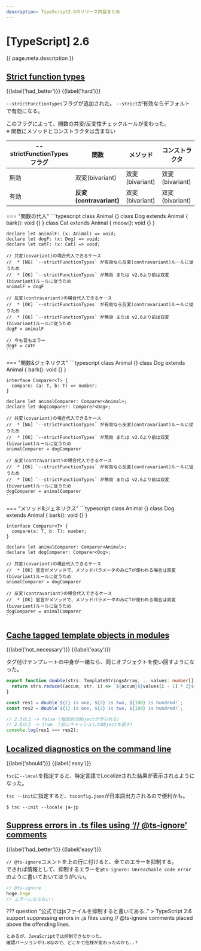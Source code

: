 ```yaml
---
description: TypeScript2.6のリリース内容まとめ
---
```


# [TypeScript] 2.6

{{ page.meta.description }}


## [Strict function types]

[Strict function types]: https://www.typescriptlang.org/docs/handbook/release-notes/typescript-2-6.html#strict-function-types

{{label('had_better')}} {{label('hard')}}

`--strictFunctionTypes`フラグが追加された。
`--strict`が有効ならデフォルトで有効になる。

このフラグによって、関数の共変/反変性チェックルールが変わった。  
※ 関数にメソッドとコンストラクタは含まない

| --strictFunctionTypes フラグ | 関数                    | メソッド        | コンストラクタ  |
| ------------------------------ | ----------------------- | --------------- | --------------- |
| 無効                           | 双変(bivariant)         | 双変(bivariant) | 双変(bivariant) |
| 有効                           | **反変(contravariant)** | 双変(bivariant) | 双変(bivariant) |

=== "関数の代入"
    ```typescript
    class Animal {}
    class Dog extends Animal {
        bark(): void {}
    }
    class Cat extends Animal {
        meow(): void {}
    }

    declare let animalF: (x: Animal) => void;
    declare let dogF: (x: Dog) => void;
    declare let catF: (x: Cat) => void;

    // 共変(covariant)の場合代入できるケース
    //  * [NG] `--strictFunctionTypes` が有効なら反変(contravariant)ルールに従うため
    //  * [OK] `--strictFunctionTypes` が無効 または v2.6より前は双変(bivariant)ルールに従うため
    animalF = dogF
    
    // 反変(contravariant)の場合代入できるケース
    //  * [OK] `--strictFunctionTypes` が有効なら反変(contravariant)ルールに従うため
    //  * [OK] `--strictFunctionTypes` が無効 または v2.6より前は双変(bivariant)ルールに従うため
    dogF = animalF
    
    // 今も昔もエラー
    dogF = catF
    ```

=== "関数&ジェネリクス"
    ```typescript
    class Animal {}
    class Dog extends Animal {
      bark(): void {}
    }

    interface Comparer<T> {
      compare: (a: T, b: T) => number;
    }

    declare let animalComparer: Comparer<Animal>;
    declare let dogComparer: Comparer<Dog>;

    // 共変(covariant)の場合代入できるケース
    //  * [NG] `--strictFunctionTypes` が有効なら反変(contravariant)ルールに従うため
    //  * [OK] `--strictFunctionTypes` が無効 または v2.6より前は双変(bivariant)ルールに従うため
    animalComparer = dogComparer

    // 反変(contravariant)の場合代入できるケース
    //  * [OK] `--strictFunctionTypes` が有効なら反変(contravariant)ルールに従うため
    //  * [OK] `--strictFunctionTypes` が無効 または v2.6より前は双変(bivariant)ルールに従うため
    dogComparer = animalComparer
    ```

=== "メソッド&ジェネリクス"
    ```typescript
    class Animal {}
    class Dog extends Animal {
      bark(): void {}
    }

    interface Comparer<T> {
      compare(a: T, b: T): number;
    }

    declare let animalComparer: Comparer<Animal>;
    declare let dogComparer: Comparer<Dog>;

    // 共変(covariant)の場合代入できるケース
    //  * [OK] 宣言がメソッドで、メソッドパラメータのみにTが使われる場合は双変(bivariant)ルールに従うため
    animalComparer = dogComparer

    // 反変(contravariant)の場合代入できるケース
    //  * [OK] 宣言がメソッドで、メソッドパラメータのみにTが使われる場合は双変(bivariant)ルールに従うため
    dogComparer = animalComparer
    ```


## [Cache tagged template objects in modules]

[Cache tagged template objects in modules]: https://www.typescriptlang.org/docs/handbook/release-notes/typescript-2-6.html#cache-tagged-template-objects-in-modules

{{label('not_necessary')}} {{label('easy')}}

タグ付けテンプレートの中身が一緒なら、同じオブジェクトを使い回すようになった。

```typescript
export function double(strs: TemplateStringsArray, ...values: number[]) {
  return strs.reduce((accum, str, i) => `${accum}${values[i - 1] * 2}${str}`);
}

const res1 = double`${1} is one, ${2} is two, ${100} is hundred!`;
const res2 = double`${1} is one, ${2} is two, ${100} is hundred!`;

// 2.5以上 -> false (毎回別のObjectが作られる)
// 2.6以上 -> true  (前にキャッシュしたObjectを返す)
console.log(res1 === res2);
```


## [Localized diagnostics on the command line]

[Localized diagnostics on the command line]: https://www.typescriptlang.org/docs/handbook/release-notes/typescript-2-6.html#localized-diagnostics-on-the-command-line

{{label('should')}} {{label('easy')}}

`tsc`に`--local`を指定すると、特定言語でLocalizeされた結果が表示されるようになった。

`tsc --init`に指定すると、`tsconfig.json`が日本語出力されるので便利かも。

```
$ tsc --init --locale ja-jp
```


## [Suppress errors in .ts files using ‘// @ts-ignore’ comments]

[Suppress errors in .ts files using ‘// @ts-ignore’ comments]: https://www.typescriptlang.org/docs/handbook/release-notes/typescript-2-6.html#suppress-errors-in-ts-files-using--ts-ignore-comments

{{label('had_better')}} {{label('easy')}}

`// @ts-ignore`コメントを上の行に付けると、全てのエラーを抑制する。  
できれば情報として、抑制するエラーを`@ts-ignore: Unreachable code error`のように書いておいてほうがいい。

```typescript
// @ts-ignore
hoge.hoge
// エラーにならない！
```

??? question "公式ではjsファイルを抑制すると書いてある.."
    > TypeScript 2.6 support suppressing errors in .js files using // @ts-ignore comments placed above the offending lines.
    
    とあるが、JavaScriptでは抑制できなかった。  
    確認バージョンが3.8なので、どこかで仕様が変わったのかも..?
    
